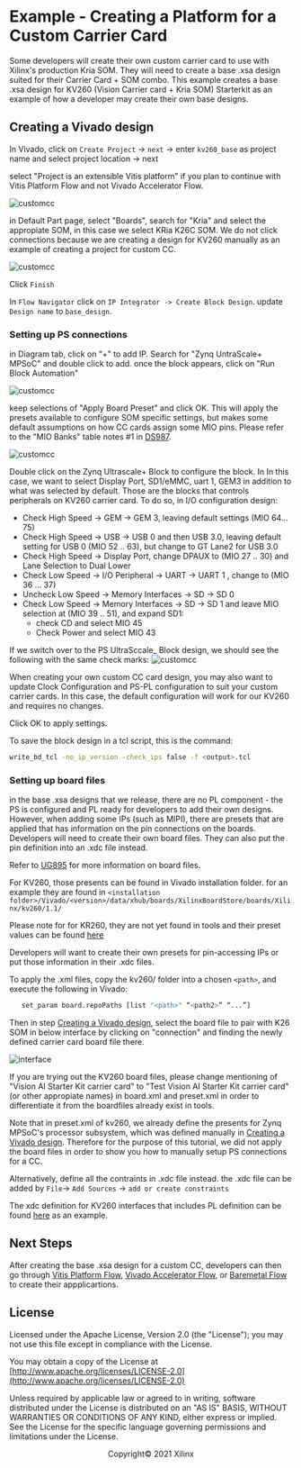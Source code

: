 # Example - Creating a Platform for a Custom Carrier Card

Some developers will create their own custom carrier card to use with Xilinx's production Kria SOM. They will need to create a base .xsa design suited for their Carrier Card + SOM combo. This example creates a base .xsa design for KV260 (Vision Carrier card + Kria SOM) Starterkit as an example of how a developer may create their own base designs.

## Creating a Vivado design

In Vivado, click on ```Create Project``` -> ```next``` -> enter ```kv260_base``` as project name and select project location -> next

select "Project is an extensible Vitis platform" if you plan to continue with Vitis Platform Flow and not Vivado Accelerator Flow.

![customcc](./media/customcc_example/customcc_01.PNG)

in Default Part page, select "Boards", search for "Kria" and select the appropiate SOM, in this case we select KRia K26C SOM. We do not click connections because we are creating a design for KV260 manually as an example of creating a project for custom CC.

![customcc](./media/customcc_example/customcc_02.PNG)

Click ```Finish```

In ```Flow Navigator``` click on ```IP Integrator -> Create Block Design```. update ```Design name``` to ```base_design```.

### Setting up PS connections

in Diagram tab, click on "+" to add IP. Search for "Zynq UntraScale+ MPSoC" and double click to add. once the block appears, click on "Run Block Automation"

![customcc](./media/customcc_example/customcc_03.PNG)

keep selections of "Apply Board Preset" and click OK. This will apply the presets available to configure SOM specific settings, but makes some default assumptions on how CC cards assign some MIO pins. Please refer to the "MIO Banks" table notes #1 in [DS987](https://www.xilinx.com/support/documentation/data_sheets/ds987-k26-som.pdf).

![customcc](./media/customcc_example/customcc_04.PNG)

Double click on the Zynq Ultrascale+ Block to configure the block. In In this case, we want to select Display Port, SD1/eMMC, uart 1, GEM3 in addition to what was selected by default. Those are the blocks that controls peripherals on KV260 carrier card. To do so, in I/O configuration design:

* Check High Speed -> GEM -> GEM 3, leaving default settings (MIO 64... 75)
* Check High Speed -> USB -> USB 0 and then USB 3.0, leaving default setting for USB 0 (MIO 52 .. 63), but change to GT Lane2  for USB 3.0
* Check High Speed -> Display Port, change DPAUX to (MIO 27 .. 30) and Lane Selection to  Dual Lower
* Check Low Speed -> I/O Peripheral -> UART -> UART 1 , change to (MIO 36 ... 37)
* Uncheck Low Speed -> Memory Interfaces ->  SD -> SD 0
* Check Low Speed -> Memory Interfaces -> SD -> SD 1 and leave MIO selection at (MIO 39 .. 51), and expand SD1:
  * check CD and select MIO 45
  * Check Power and select MIO 43

If we switch over to the PS UltraSccale_ Block design, we should see the following with the same check marks:
![customcc](./media/customcc_example/customcc_05.PNG)

When creating your own custom CC card design, you may also want to update Clock Configuration and PS-PL configuration to suit your custom carrier cards. In this case, the default configuration will work for our KV260 and requires no changes.

Click OK to apply settings.

To save the block design in a tcl script, this is the command:

```bash
write_bd_tcl -no_ip_version -check_ips false -f <output>.tcl
```

### Setting up board files

in the base .xsa designs that we release, there are no PL component - the PS is configured and PL ready for developers to add their own designs. However, when adding some IPs (such as MIPI), there are presets that are applied that has information on the pin connections on the boards. Developers will need to create their own board files. They can also put the pin definition into an .xdc file instead.

Refer to [UG895](https://docs.xilinx.com/r/en-US/ug895-vivado-system-level-design-entry) for more information on board files.

For KV260, those presents can be found in Vivado installation folder. for an example they are found in ```<installation folder>/Vivado/<version>/data/xhub/boards/XilinxBoardStore/boards/Xilinx/kv260/1.1/```

Please note for for KR260, they are not yet found in tools and their preset values can be found [here](https://github.com/Xilinx/kria-vitis-platforms/tree/xlnx_rel_v2022.1/kr260/platforms/vivado/board_files)

Developers will want to create their own presets for pin-accessing IPs or put those information in their .xdc files.

To apply the .xml files, copy the kv260/ folder into a chosen ```<path>```, and execute the following in Vivado:

```bash
   set_param board.repoPaths [list "<path>" “<path2>” “...”]
```

Then in step [Creating a Vivado design](#creating-a-vivado-design), select the board file to pair with K26 SOM in below interface by clicking on "connection" and finding the newly defined carrier card board file there.

![interface](./media/customcc_example/customcc_02.PNG)

If you are trying out the KV260 board files, please change mentioning of "Vision AI Starter Kit carrier card" to "Test Vision AI Starter Kit carrier card" (or other appropiate names) in board.xml and preset.xml in order to differentiate it from the boardfiles already exist in tools.

Note that in preset.xml of kv260, we already define the presents for Zynq MPSoC's processor subsystem, which was defined manually in [Creating a Vivado design](#creating-a-vivado-design). Therefore for the purpose of this tutorial, we did not apply the board files in order to show you how to manually setup PS connections for a CC.

Alternatively, define all the contraints in .xdc file instead. the .xdc file can be added by ```File```-> ```Add Sources``` -> ```add or create constraints```

The xdc definition for KV260 interfaces that includes PL definition can be found [here](https://www.xilinx.com/products/som/kria/k26c-commercial.html#documentation) as an example.

## Next Steps

After creating the base .xsa design for a custom CC, developers can then go through [Vitis Platform Flow](./vitis_platform_flow.md), [Vivado Accelerator Flow](./vivado_accel_flow.md), or [Baremetal Flow](./baremetal.md) to create their appplicartions.

## License

Licensed under the Apache License, Version 2.0 (the "License"); you may not use this file except in compliance with the License.

You may obtain a copy of the License at
[http://www.apache.org/licenses/LICENSE-2.0](http://www.apache.org/licenses/LICENSE-2.0)

Unless required by applicable law or agreed to in writing, software distributed under the License is distributed on an "AS IS" BASIS, WITHOUT WARRANTIES OR CONDITIONS OF ANY KIND, either express or implied. See the License for the specific language governing permissions and limitations under the License.

<p align="center">Copyright&copy; 2021 Xilinx</p>
